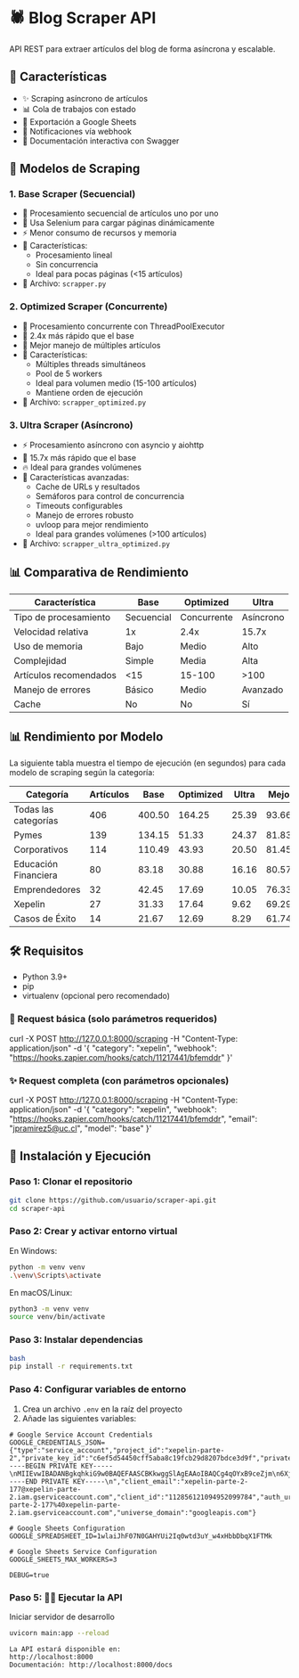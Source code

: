 # 🕷️ Blog Scraper API

API REST para extraer artículos del blog de forma asíncrona y escalable.

## 🚀 Características

- ✨ Scraping asíncrono de artículos
- 📊 Cola de trabajos con estado
- 📝 Exportación a Google Sheets
- 🔔 Notificaciones vía webhook
- 📱 Documentación interactiva con Swagger

## 🤖 Modelos de Scraping

### 1. Base Scraper (Secuencial)

- 🔄 Procesamiento secuencial de artículos uno por uno
- 🎯 Usa Selenium para cargar páginas dinámicamente
- ⚡ Menor consumo de recursos y memoria
- 📝 Características:
  - Procesamiento lineal
  - Sin concurrencia
  - Ideal para pocas páginas (<15 artículos)
- 📁 Archivo: `scrapper.py`

### 2. Optimized Scraper (Concurrente)

- 🔄 Procesamiento concurrente con ThreadPoolExecutor
- 🚀 2.4x más rápido que el base
- 💪 Mejor manejo de múltiples artículos
- 📝 Características:
  - Múltiples threads simultáneos
  - Pool de 5 workers
  - Ideal para volumen medio (15-100 artículos)
  - Mantiene orden de ejecución
- 📁 Archivo: `scrapper_optimized.py`

### 3. Ultra Scraper (Asíncrono)

- ⚡ Procesamiento asíncrono con asyncio y aiohttp
- 🏃 15.7x más rápido que el base
- 🔥 Ideal para grandes volúmenes
- 📝 Características avanzadas:
  - Cache de URLs y resultados
  - Semáforos para control de concurrencia
  - Timeouts configurables
  - Manejo de errores robusto
  - uvloop para mejor rendimiento
  - Ideal para grandes volúmenes (>100 artículos)
- 📁 Archivo: `scrapper_ultra_optimized.py`

## 📊 Comparativa de Rendimiento

| Característica          | Base     | Optimized | Ultra    |
|------------------------|----------|-----------|----------|
| Tipo de procesamiento  | Secuencial| Concurrente| Asíncrono|
| Velocidad relativa     | 1x       | 2.4x      | 15.7x    |
| Uso de memoria        | Bajo     | Medio     | Alto     |
| Complejidad           | Simple   | Media     | Alta     |
| Artículos recomendados| <15      | 15-100    | >100     |
| Manejo de errores     | Básico   | Medio     | Avanzado |
| Cache                 | No       | No        | Sí       |

## 📊 Rendimiento por Modelo

La siguiente tabla muestra el tiempo de ejecución (en segundos) para cada modelo de scraping según la categoría:

| Categoría             | Artículos | Base   | Optimized | Ultra  | Mejora |
|----------------------|-----------|--------|-----------|--------|--------|
| Todas las categorías | 406       | 400.50 | 164.25    | 25.39  | 93.66% |
| Pymes                | 139       | 134.15 | 51.33     | 24.37  | 81.83% |
| Corporativos         | 114       | 110.49 | 43.93     | 20.50  | 81.45% |
| Educación Financiera | 80        | 83.18  | 30.88     | 16.16  | 80.57% |
| Emprendedores        | 32        | 42.45  | 17.69     | 10.05  | 76.33% |
| Xepelin              | 27        | 31.33  | 17.64     | 9.62   | 69.29% |
| Casos de Éxito       | 14        | 21.67  | 12.69     | 8.29   | 61.74% |

## 🛠️ Requisitos

- Python 3.9+
- pip
- virtualenv (opcional pero recomendado)

### 🚀 Request básica (solo parámetros requeridos)

curl -X POST http://127.0.0.1:8000/scraping
    -H "Content-Type: application/json"
    -d '{
          "category": "xepelin",
          "webhook": "https://hooks.zapier.com/hooks/catch/11217441/bfemddr"
        }'

### ✨ Request completa (con parámetros opcionales)

curl -X POST http://127.0.0.1:8000/scraping
    -H "Content-Type: application/json"
    -d '{
          "category": "xepelin",
          "webhook": "https://hooks.zapier.com/hooks/catch/11217441/bfemddr",
          "email": "jpramirez5@uc.cl",
          "model": "base"
        }'

## 🚀 Instalación y Ejecución

### Paso 1: Clonar el repositorio
``` bash
git clone https://github.com/usuario/scraper-api.git
cd scraper-api
```

### Paso 2: Crear y activar entorno virtual

En Windows:
``` bash
python -m venv venv
.\venv\Scripts\activate
```

En macOS/Linux:
``` bash
python3 -m venv venv
source venv/bin/activate
```

### Paso 3: Instalar dependencias
``` bash
bash
pip install -r requirements.txt
```

### Paso 4: Configurar variables de entorno
1. Crea un archivo `.env` en la raíz del proyecto
2. Añade las siguientes variables:

``` env
# Google Service Account Credentials
GOOGLE_CREDENTIALS_JSON={"type":"service_account","project_id":"xepelin-parte-2","private_key_id":"c6ef5d54450cff5aba8c19fcb29d8207bdce3d9f","private_key":"-----BEGIN PRIVATE KEY-----\nMIIEvwIBADANBgkqhkiG9w0BAQEFAASCBKkwggSlAgEAAoIBAQCg4qOYxB9ceZjm\n6XjINIgMwVsbGydTCx7B4xrIjc+lZ9MQrsXsvEozekq7o001yGNJXZmiYrAS7j87\nPOocfzbuwYCO5GoDkrKKo2FDQFJPZVaBGKMdZwb80OAQTD2ykN6J2/3/M2b5m0kd\nLy1so6JnzVOwO6XU/Saewhvebv/c6yI9ZojYMf9NK0DZpmjNaDPT6bFGcFe0Nh+W\nsdgwjpLYKNwpODIxZnmxyMmMW7ecsXCcHugJFaPfxdiknUGp5CG+jXSKfAfmqJwc\ni3Zv0eMIHJIOvFc57gnaYB/v3dmNFP2OOvZzmnBcoRSOqXQgYV6GCZzjNkmyx/Ba\nRIyIUXCDAgMBAAECggEAGVaIYGtm6wgFkjxr9s/7K1Mad6LnpxcFwZB0a+iVrt2y\nqppz9oxS/VeBxJp78v/7zxasNxxm0ZxvHfPChTlt291i015a6fQlJVuE2nQbYoC5\nxnwsWFmdCp0U5Mw1HVXejoS0tIgSbDZOJggDlewRjFqUlxlVzT0PY4p7nCUMK+0m\nRJo4c0hgIqxadCrXPmRCNX+8+g41m3lStZ0mk3rBlJfhwNc+jGJS6gmZ2C1TMa9T\n6emR98Jup64ymmkp1uBNkJ4TFZOKSPuqhrKpdHJbqsREJjuiyyYCEiqsD0r174xz\nPnQcHHHcUyaJItHwuX3vjWDbJNBv4LbAgEb03UXRwQKBgQDV2jWPw3Q+YuhOGxGZ\nQjUDPuYwkgjY+h/LcaAHrUpvhv9dJo4jBaWkQjxoaGklVTL65rIaZckcbPkeTyDJ\n9ri0MDnwBGDDccLeXeDyZxeyWehN56vvi1IDWZYJnYbTbFhSKHXJWVgumE4deY9u\n5gxeTeI6jtQcB5tJ1nKqg7NLQQKBgQDAmAI7LgtQNfvva58n1dGKGcVZGZ56dNC3\nNTthAmu721NtwTKpjS5XmmtVOnB1zj72c/irB7PL/NRvN3GSsk93s8MmLvWiBhr9\n/KSiPa98KgILBRPTvWvqUrAQS6SJ7bu4QpQ22UB9PkT+g66fwxobIoDiO336MxO3\n8CJDvA2ewwKBgQChQ70yXXUyeomuJLF/vjKV8P/LTsTHQs9pLpU8VMyWD9pQV3vG\nI0MG/D/riBkKYxZfqEpUp78h5XdzCL60Lo6Yqul1+wcxO391CpxQj7eJ8kzBOtwo\ndwpwpkUDmTwMAV8VDZfNL8fU01vM1Fd6jJZ1IwxflkeTn5TV+JZdyZUSQQKBgQC4\nZ1OLknSmomnNPkCvhZ0SG8bHny4MlhjZspBePFEnF8N0DU4S5ej/XA11F3Vids32\nb+gi6kcPA8/rhSyrhytrs6UgxEnQjwP9OI/yABosSpSWNJBdZrsTK4UEtUigAA6D\nSMxdD/sdcCfjgfYLZmVyocDB3LCshYdV0QkdzctEvQKBgQDFT3c00x5heKdWysMu\n5WzGV6BzrbP7R3EIuv5qYN1f9zV1pIzkgiAzhcQgl9JaR09hcOy8kQGFLg1Ptlla\n00pus3rbxZrMC+IHstYLVhoxW59h+RassCop3gGUTRHyJads6JZybSOO6U4sIStv\nuKsnvczt4TqunuLQNdGEu7/3Tg==\n-----END PRIVATE KEY-----\n","client_email":"xepelin-parte-2-177@xepelin-parte-2.iam.gserviceaccount.com","client_id":"112856121094952099784","auth_uri":"https://accounts.google.com/o/oauth2/auth","token_uri":"https://oauth2.googleapis.com/token","auth_provider_x509_cert_url":"https://www.googleapis.com/oauth2/v1/certs","client_x509_cert_url":"https://www.googleapis.com/robot/v1/metadata/x509/xepelin-parte-2-177%40xepelin-parte-2.iam.gserviceaccount.com","universe_domain":"googleapis.com"}

# Google Sheets Configuration
GOOGLE_SPREADSHEET_ID=1wlaiJhF07N0GAHYUi2Iq0wtd3uY_w4xHbbDbqX1FTMk

# Google Sheets Service Configuration
GOOGLE_SHEETS_MAX_WORKERS=3

DEBUG=true
```

### Paso 5: 🏃‍♂️ Ejecutar la API


Iniciar servidor de desarrollo
``` bash
uvicorn main:app --reload
```
```
La API estará disponible en:
http://localhost:8000
Documentación: http://localhost:8000/docs
```